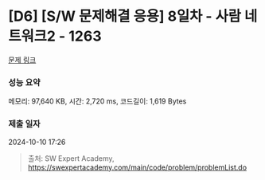 # [D6] [S/W 문제해결 응용] 8일차 - 사람 네트워크2 - 1263 

[문제 링크](https://swexpertacademy.com/main/code/problem/problemDetail.do?contestProbId=AV18P2B6Iu8CFAZN) 

### 성능 요약

메모리: 97,640 KB, 시간: 2,720 ms, 코드길이: 1,619 Bytes

### 제출 일자

2024-10-10 17:26



> 출처: SW Expert Academy, https://swexpertacademy.com/main/code/problem/problemList.do
